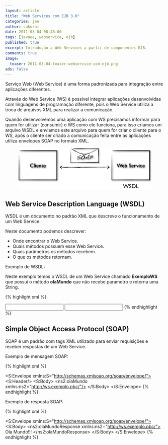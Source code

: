 ```yaml
---
layout: article
title: "Web Services com EJB 3.0"
categories: jee
author: sakurai
date: 2011-03-04 08:48:00
tags: [javaee, webservice, ejb]
published: true
excerpt: Introdução a Web Services a partir de componentes EJB.
comments: true
image:
  teaser: 2011-03-04-teaser-webservice-com-ejb.png
ads: false
---
```


Serviço Web (Web Service) é uma forma padronizada para integração entre aplicações diferentes.

Através do Web Service (WS) é possível integrar aplicações desenvolvidas com linguagens de programação diferente, pois o Web Service utiliza a troca de arquivos XML para realizar a comunicação.

Quando desenvolvemos uma aplicação com WS precisamos informar para quem for utilizar (consumir) o WS como ele funciona, para isso criamos um arquivo WSDL e enviamos este arquivo para quem for criar o cliente para o WS, após o cliente ser criado a comunicação feita entre as aplicações utiliza envelopes SOAP no formato XML.

<figure>
    <a href="/images/2011-03-04-webservice-com-ejb-01.png"><img src="/images/2011-03-04-webservice-com-ejb-01.png" alt="Web Services."></a>
</figure>

## Web Service Description Language (WSDL)

WSDL é um documento no padrão XML que descreve o funcionamento de um Web Service.

Neste documento podemos descrever:

* Onde encontrar o Web Service.
* Quais métodos possuem esse Web Service.
* Quais parâmetros os métodos recebem.
* O que os métodos retornam.

Exemplo de WSDL:

Neste exemplo temos o WSDL de um Web Service chamado **ExemploWS** que possui o método **olaMundo** que não recebe parametro e retorna uma String.

{% highlight xml %}
<?xml version="1.0" encoding="UTF-8" standalone="yes"?>
<!-- Generated by JAX-WS RI at http://jax-ws.dev.java.net. RI's version is JAX-WSRI 2.1.3.1-hudson-749-SNAPSHOT. -->
<definitions targetNamespace="http://ws.exemplo.pbc/" name="ExemploWSService" xmlns="http://schemas.xmlsoap.org/wsdl/" xmlns:tns="http://ws.exemplo.pbc/" xmlns:xsd="http://www.w3.org/2001/XMLSchema" xmlns:soap="http://schemas.xmlsoap.org/wsdl/soap/" xmlns:wsu="http://docs.oasis-open.org/wss/2004/01/oasis-200401-wss-wssecurity-utility-1.0.xsd">
  <ns1:Policy wsu:Id="ExemploWSPortBinding_olaMundo_WSAT_Policy" xmlns:ns1="http://www.w3.org/ns/ws-policy">
    <ns1:ExactlyOne>
      <ns1:All>
        <ns2:ATAlwaysCapability xmlns:ns2="http://schemas.xmlsoap.org/ws/2004/10/wsat"/>
        <ns3:ATAssertion ns1:Optional="true" ns4:Optional="true" xmlns:ns4="http://schemas.xmlsoap.org/ws/2002/12/policy" xmlns:ns3="http://schemas.xmlsoap.org/ws/2004/10/wsat"/>
      </ns1:All>
    </ns1:ExactlyOne>
  </ns1:Policy>
  <types>
    <xsd:schema>
      <xsd:import namespace="http://ws.exemplo.pbc/" schemaLocation="ExemploWSService_schema1.xsd"/>
    </xsd:schema>
  </types>
  <message name="olaMundo">
    <part name="parameters" element="tns:olaMundo"/>
  </message>
  <message name="olaMundoResponse">
    <part name="parameters" element="tns:olaMundoResponse"/>
  </message>
  <portType name="ExemploWS">
    <operation name="olaMundo">
      <input message="tns:olaMundo"/>
      <output message="tns:olaMundoResponse"/>
    </operation>
  </portType>
  <binding name="ExemploWSPortBinding" type="tns:ExemploWS">
    <soap:binding transport="http://schemas.xmlsoap.org/soap/http" style="document"/>
    <operation name="olaMundo">
      <ns5:PolicyReference URI="#ExemploWSPortBinding_olaMundo_WSAT_Policy" xmlns:ns5="http://www.w3.org/ns/ws-policy"/>
      <soap:operation soapAction=""/>
      <input>
        <soap:body use="literal"/>
      </input>
      <output>
        <soap:body use="literal"/>
      </output>
    </operation>
  </binding>
  <service name="ExemploWSService">
    <port name="ExemploWSPort" binding="tns:ExemploWSPortBinding">
      <soap:address location="REPLACE_WITH_ACTUAL_URL"/>
    </port>
  </service>
</definitions>
{% endhighlight %}

## Simple Object Access Protocol (SOAP)

SOAP é um padrão com tags XML utilizado para enviar requisições e receber respostas de um Web Service.

Exemplo de mensagem SOAP:

{% highlight xml %}
<?xml version="1.0" encoding="UTF-8"?>
<S:Envelope xmlns:S="http://schemas.xmlsoap.org/soap/envelope/">
  <S:Header/>
  <S:Body>
    <ns2:olaMundo xmlns:ns2="http://ws.exemplo.pbc/"/>
  </S:Body>
</S:Envelope>
{% endhighlight %}

Exemplo de resposta SOAP:

{% highlight xml %}
<?xml version="1.0" encoding="UTF-8"?>
<S:Envelope xmlns:S="http://schemas.xmlsoap.org/soap/envelope/">
  <S:Body>
    <ns2:olaMundoResponse xmlns:ns2="http://ws.exemplo.pbc/">
    <return>Ola Mundo!!!</return>
    </ns2:olaMundoResponse>
  </S:Body>
</S:Envelope>
{% endhighlight %}

